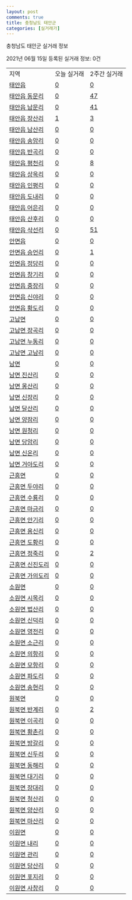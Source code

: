 ```yaml
---
layout: post
comments: true
title: 충청남도 태안군
categories: [실거래가]
---
```


충청남도 태안군 실거래 정보

2021년 06월 15일 등록된 실거래 정보: 0건


<table class="sortable">
  <tr>
    <td>지역</td>
    <td>오늘 실거래</td>
    <td>2주간 실거래</td>
  </tr>

  
  <tr class="item">
    <td><a href="4482525000.html">태안읍</a></td>
    <td><a href="4482525000.html">0</a></td>
    <td><a href="4482525000.html">0</a></td>
  </tr>
    

  <tr class="item">
    <td><a href="4482525021.html">태안읍 동문리</a></td>
    <td><a href="4482525021.html">0</a></td>
    <td><a href="4482525021.html">47</a></td>
  </tr>
    

  <tr class="item">
    <td><a href="4482525022.html">태안읍 남문리</a></td>
    <td><a href="4482525022.html">0</a></td>
    <td><a href="4482525022.html">41</a></td>
  </tr>
    

  <tr class="item">
    <td><a href="4482525023.html">태안읍 장산리</a></td>
    <td><a href="4482525023.html">1</a></td>
    <td><a href="4482525023.html">3</a></td>
  </tr>
    

  <tr class="item">
    <td><a href="4482525024.html">태안읍 남산리</a></td>
    <td><a href="4482525024.html">0</a></td>
    <td><a href="4482525024.html">0</a></td>
  </tr>
    

  <tr class="item">
    <td><a href="4482525025.html">태안읍 송암리</a></td>
    <td><a href="4482525025.html">0</a></td>
    <td><a href="4482525025.html">0</a></td>
  </tr>
    

  <tr class="item">
    <td><a href="4482525026.html">태안읍 반곡리</a></td>
    <td><a href="4482525026.html">0</a></td>
    <td><a href="4482525026.html">0</a></td>
  </tr>
    

  <tr class="item">
    <td><a href="4482525027.html">태안읍 평천리</a></td>
    <td><a href="4482525027.html">0</a></td>
    <td><a href="4482525027.html">8</a></td>
  </tr>
    

  <tr class="item">
    <td><a href="4482525028.html">태안읍 상옥리</a></td>
    <td><a href="4482525028.html">0</a></td>
    <td><a href="4482525028.html">0</a></td>
  </tr>
    

  <tr class="item">
    <td><a href="4482525029.html">태안읍 인평리</a></td>
    <td><a href="4482525029.html">0</a></td>
    <td><a href="4482525029.html">0</a></td>
  </tr>
    

  <tr class="item">
    <td><a href="4482525030.html">태안읍 도내리</a></td>
    <td><a href="4482525030.html">0</a></td>
    <td><a href="4482525030.html">0</a></td>
  </tr>
    

  <tr class="item">
    <td><a href="4482525031.html">태안읍 어은리</a></td>
    <td><a href="4482525031.html">0</a></td>
    <td><a href="4482525031.html">0</a></td>
  </tr>
    

  <tr class="item">
    <td><a href="4482525032.html">태안읍 산후리</a></td>
    <td><a href="4482525032.html">0</a></td>
    <td><a href="4482525032.html">0</a></td>
  </tr>
    

  <tr class="item">
    <td><a href="4482525033.html">태안읍 삭선리</a></td>
    <td><a href="4482525033.html">0</a></td>
    <td><a href="4482525033.html">51</a></td>
  </tr>
    

  <tr class="item">
    <td><a href="4482525300.html">안면읍</a></td>
    <td><a href="4482525300.html">0</a></td>
    <td><a href="4482525300.html">0</a></td>
  </tr>
    

  <tr class="item">
    <td><a href="4482525321.html">안면읍 승언리</a></td>
    <td><a href="4482525321.html">0</a></td>
    <td><a href="4482525321.html">1</a></td>
  </tr>
    

  <tr class="item">
    <td><a href="4482525322.html">안면읍 정당리</a></td>
    <td><a href="4482525322.html">0</a></td>
    <td><a href="4482525322.html">0</a></td>
  </tr>
    

  <tr class="item">
    <td><a href="4482525323.html">안면읍 창기리</a></td>
    <td><a href="4482525323.html">0</a></td>
    <td><a href="4482525323.html">0</a></td>
  </tr>
    

  <tr class="item">
    <td><a href="4482525324.html">안면읍 중장리</a></td>
    <td><a href="4482525324.html">0</a></td>
    <td><a href="4482525324.html">0</a></td>
  </tr>
    

  <tr class="item">
    <td><a href="4482525325.html">안면읍 신야리</a></td>
    <td><a href="4482525325.html">0</a></td>
    <td><a href="4482525325.html">0</a></td>
  </tr>
    

  <tr class="item">
    <td><a href="4482525326.html">안면읍 황도리</a></td>
    <td><a href="4482525326.html">0</a></td>
    <td><a href="4482525326.html">0</a></td>
  </tr>
    

  <tr class="item">
    <td><a href="4482531000.html">고남면</a></td>
    <td><a href="4482531000.html">0</a></td>
    <td><a href="4482531000.html">0</a></td>
  </tr>
    

  <tr class="item">
    <td><a href="4482531021.html">고남면 장곡리</a></td>
    <td><a href="4482531021.html">0</a></td>
    <td><a href="4482531021.html">0</a></td>
  </tr>
    

  <tr class="item">
    <td><a href="4482531022.html">고남면 누동리</a></td>
    <td><a href="4482531022.html">0</a></td>
    <td><a href="4482531022.html">0</a></td>
  </tr>
    

  <tr class="item">
    <td><a href="4482531023.html">고남면 고남리</a></td>
    <td><a href="4482531023.html">0</a></td>
    <td><a href="4482531023.html">0</a></td>
  </tr>
    

  <tr class="item">
    <td><a href="4482532000.html">남면</a></td>
    <td><a href="4482532000.html">0</a></td>
    <td><a href="4482532000.html">0</a></td>
  </tr>
    

  <tr class="item">
    <td><a href="4482532021.html">남면 진산리</a></td>
    <td><a href="4482532021.html">0</a></td>
    <td><a href="4482532021.html">0</a></td>
  </tr>
    

  <tr class="item">
    <td><a href="4482532022.html">남면 몽산리</a></td>
    <td><a href="4482532022.html">0</a></td>
    <td><a href="4482532022.html">0</a></td>
  </tr>
    

  <tr class="item">
    <td><a href="4482532023.html">남면 신장리</a></td>
    <td><a href="4482532023.html">0</a></td>
    <td><a href="4482532023.html">0</a></td>
  </tr>
    

  <tr class="item">
    <td><a href="4482532024.html">남면 달산리</a></td>
    <td><a href="4482532024.html">0</a></td>
    <td><a href="4482532024.html">0</a></td>
  </tr>
    

  <tr class="item">
    <td><a href="4482532025.html">남면 양잠리</a></td>
    <td><a href="4482532025.html">0</a></td>
    <td><a href="4482532025.html">0</a></td>
  </tr>
    

  <tr class="item">
    <td><a href="4482532026.html">남면 원청리</a></td>
    <td><a href="4482532026.html">0</a></td>
    <td><a href="4482532026.html">0</a></td>
  </tr>
    

  <tr class="item">
    <td><a href="4482532027.html">남면 당암리</a></td>
    <td><a href="4482532027.html">0</a></td>
    <td><a href="4482532027.html">0</a></td>
  </tr>
    

  <tr class="item">
    <td><a href="4482532028.html">남면 신온리</a></td>
    <td><a href="4482532028.html">0</a></td>
    <td><a href="4482532028.html">0</a></td>
  </tr>
    

  <tr class="item">
    <td><a href="4482532029.html">남면 거아도리</a></td>
    <td><a href="4482532029.html">0</a></td>
    <td><a href="4482532029.html">0</a></td>
  </tr>
    

  <tr class="item">
    <td><a href="4482533000.html">근흥면</a></td>
    <td><a href="4482533000.html">0</a></td>
    <td><a href="4482533000.html">0</a></td>
  </tr>
    

  <tr class="item">
    <td><a href="4482533021.html">근흥면 두야리</a></td>
    <td><a href="4482533021.html">0</a></td>
    <td><a href="4482533021.html">0</a></td>
  </tr>
    

  <tr class="item">
    <td><a href="4482533022.html">근흥면 수룡리</a></td>
    <td><a href="4482533022.html">0</a></td>
    <td><a href="4482533022.html">0</a></td>
  </tr>
    

  <tr class="item">
    <td><a href="4482533023.html">근흥면 마금리</a></td>
    <td><a href="4482533023.html">0</a></td>
    <td><a href="4482533023.html">0</a></td>
  </tr>
    

  <tr class="item">
    <td><a href="4482533024.html">근흥면 안기리</a></td>
    <td><a href="4482533024.html">0</a></td>
    <td><a href="4482533024.html">0</a></td>
  </tr>
    

  <tr class="item">
    <td><a href="4482533025.html">근흥면 용신리</a></td>
    <td><a href="4482533025.html">0</a></td>
    <td><a href="4482533025.html">0</a></td>
  </tr>
    

  <tr class="item">
    <td><a href="4482533026.html">근흥면 도황리</a></td>
    <td><a href="4482533026.html">0</a></td>
    <td><a href="4482533026.html">0</a></td>
  </tr>
    

  <tr class="item">
    <td><a href="4482533027.html">근흥면 정죽리</a></td>
    <td><a href="4482533027.html">0</a></td>
    <td><a href="4482533027.html">2</a></td>
  </tr>
    

  <tr class="item">
    <td><a href="4482533028.html">근흥면 신진도리</a></td>
    <td><a href="4482533028.html">0</a></td>
    <td><a href="4482533028.html">0</a></td>
  </tr>
    

  <tr class="item">
    <td><a href="4482533029.html">근흥면 가의도리</a></td>
    <td><a href="4482533029.html">0</a></td>
    <td><a href="4482533029.html">0</a></td>
  </tr>
    

  <tr class="item">
    <td><a href="4482534000.html">소원면</a></td>
    <td><a href="4482534000.html">0</a></td>
    <td><a href="4482534000.html">0</a></td>
  </tr>
    

  <tr class="item">
    <td><a href="4482534021.html">소원면 시목리</a></td>
    <td><a href="4482534021.html">0</a></td>
    <td><a href="4482534021.html">0</a></td>
  </tr>
    

  <tr class="item">
    <td><a href="4482534022.html">소원면 법산리</a></td>
    <td><a href="4482534022.html">0</a></td>
    <td><a href="4482534022.html">0</a></td>
  </tr>
    

  <tr class="item">
    <td><a href="4482534023.html">소원면 신덕리</a></td>
    <td><a href="4482534023.html">0</a></td>
    <td><a href="4482534023.html">0</a></td>
  </tr>
    

  <tr class="item">
    <td><a href="4482534024.html">소원면 영전리</a></td>
    <td><a href="4482534024.html">0</a></td>
    <td><a href="4482534024.html">0</a></td>
  </tr>
    

  <tr class="item">
    <td><a href="4482534025.html">소원면 소근리</a></td>
    <td><a href="4482534025.html">0</a></td>
    <td><a href="4482534025.html">0</a></td>
  </tr>
    

  <tr class="item">
    <td><a href="4482534026.html">소원면 의항리</a></td>
    <td><a href="4482534026.html">0</a></td>
    <td><a href="4482534026.html">0</a></td>
  </tr>
    

  <tr class="item">
    <td><a href="4482534027.html">소원면 모항리</a></td>
    <td><a href="4482534027.html">0</a></td>
    <td><a href="4482534027.html">0</a></td>
  </tr>
    

  <tr class="item">
    <td><a href="4482534028.html">소원면 파도리</a></td>
    <td><a href="4482534028.html">0</a></td>
    <td><a href="4482534028.html">0</a></td>
  </tr>
    

  <tr class="item">
    <td><a href="4482534029.html">소원면 송현리</a></td>
    <td><a href="4482534029.html">0</a></td>
    <td><a href="4482534029.html">0</a></td>
  </tr>
    

  <tr class="item">
    <td><a href="4482535000.html">원북면</a></td>
    <td><a href="4482535000.html">0</a></td>
    <td><a href="4482535000.html">0</a></td>
  </tr>
    

  <tr class="item">
    <td><a href="4482535021.html">원북면 반계리</a></td>
    <td><a href="4482535021.html">0</a></td>
    <td><a href="4482535021.html">2</a></td>
  </tr>
    

  <tr class="item">
    <td><a href="4482535022.html">원북면 이곡리</a></td>
    <td><a href="4482535022.html">0</a></td>
    <td><a href="4482535022.html">0</a></td>
  </tr>
    

  <tr class="item">
    <td><a href="4482535023.html">원북면 황촌리</a></td>
    <td><a href="4482535023.html">0</a></td>
    <td><a href="4482535023.html">0</a></td>
  </tr>
    

  <tr class="item">
    <td><a href="4482535024.html">원북면 방갈리</a></td>
    <td><a href="4482535024.html">0</a></td>
    <td><a href="4482535024.html">0</a></td>
  </tr>
    

  <tr class="item">
    <td><a href="4482535025.html">원북면 신두리</a></td>
    <td><a href="4482535025.html">0</a></td>
    <td><a href="4482535025.html">0</a></td>
  </tr>
    

  <tr class="item">
    <td><a href="4482535026.html">원북면 동해리</a></td>
    <td><a href="4482535026.html">0</a></td>
    <td><a href="4482535026.html">0</a></td>
  </tr>
    

  <tr class="item">
    <td><a href="4482535027.html">원북면 대기리</a></td>
    <td><a href="4482535027.html">0</a></td>
    <td><a href="4482535027.html">0</a></td>
  </tr>
    

  <tr class="item">
    <td><a href="4482535028.html">원북면 장대리</a></td>
    <td><a href="4482535028.html">0</a></td>
    <td><a href="4482535028.html">0</a></td>
  </tr>
    

  <tr class="item">
    <td><a href="4482535029.html">원북면 청산리</a></td>
    <td><a href="4482535029.html">0</a></td>
    <td><a href="4482535029.html">0</a></td>
  </tr>
    

  <tr class="item">
    <td><a href="4482535030.html">원북면 양산리</a></td>
    <td><a href="4482535030.html">0</a></td>
    <td><a href="4482535030.html">0</a></td>
  </tr>
    

  <tr class="item">
    <td><a href="4482535031.html">원북면 마산리</a></td>
    <td><a href="4482535031.html">0</a></td>
    <td><a href="4482535031.html">0</a></td>
  </tr>
    

  <tr class="item">
    <td><a href="4482536000.html">이원면</a></td>
    <td><a href="4482536000.html">0</a></td>
    <td><a href="4482536000.html">0</a></td>
  </tr>
    

  <tr class="item">
    <td><a href="4482536021.html">이원면 내리</a></td>
    <td><a href="4482536021.html">0</a></td>
    <td><a href="4482536021.html">0</a></td>
  </tr>
    

  <tr class="item">
    <td><a href="4482536022.html">이원면 관리</a></td>
    <td><a href="4482536022.html">0</a></td>
    <td><a href="4482536022.html">0</a></td>
  </tr>
    

  <tr class="item">
    <td><a href="4482536023.html">이원면 당산리</a></td>
    <td><a href="4482536023.html">0</a></td>
    <td><a href="4482536023.html">0</a></td>
  </tr>
    

  <tr class="item">
    <td><a href="4482536024.html">이원면 포지리</a></td>
    <td><a href="4482536024.html">0</a></td>
    <td><a href="4482536024.html">0</a></td>
  </tr>
    

  <tr class="item">
    <td><a href="4482536025.html">이원면 사창리</a></td>
    <td><a href="4482536025.html">0</a></td>
    <td><a href="4482536025.html">0</a></td>
  </tr>
    


</table>
    